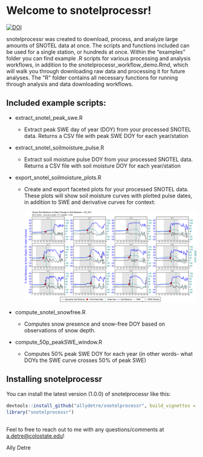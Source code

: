 
# Welcome to snotelprocessr!

[![DOI](https://zenodo.org/badge/doi/10.5281/zenodo.15178610.svg)](http://dx.doi.org/10.5281/zenodo.15178610)

snotelprocessr was created to download, process, and analyze large
amounts of SNOTEL data at once. The scripts and functions included can
be used for a single station, or hundreds at once. Within the
“examples” folder you can find example .R scripts for various
processing and analysis workflows, in addition to the
snotelprocessr_workflow_demo.Rmd, which will walk you through
downloading raw data and processing it for future analyses. 
The "R" folder contains all necessary functions for running through analysis and data downloading workflows.

## Included example scripts:

- extract_snotel_peak_swe.R

  - Extract peak SWE day of year (DOY) from your processed SNOTEL data.
    Returns a CSV file with peak SWE DOY for each year/station

- extract_snotel_soilmoisture_pulse.R

  - Extract soil moisture pulse DOY from your processed SNOTEL data.
    Returns a CSV file with soil moisture DOY for each year/station

- export_snotel_soilmoisture_plots.R

  - Create and export faceted plots for your processed SNOTEL data.
    These plots will show soil moisture curves with plotted pulse dates,
    in addition to SWE and derivative curves for context:

    <img src="inst/images/CO_531.png" width="549" />

- compute_snotel_snowfree.R

  - Computes snow presence and snow-free DOY based on observations of
    snow depth.

- compute_50p_peakSWE_window.R

  - Computes 50% peak SWE DOY for each year (in other words- what DOYs
    the SWE curve crosses 50% of peak SWE)

## Installing snotelprocessr

You can install the latest version (1.0.0) of snotelprocessr like
this:

``` r
devtools::install_github("allydetre/snotelprocessr", build_vignettes = TRUE)
library("snotelprocessr")
```

## 

Feel to free to reach out to me with any questions/comments at
a.detre@colostate.edu!

Ally Detre
